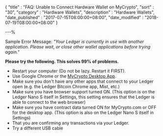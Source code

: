 {
"title"       : "FAQ: Unable to Connect Hardware Wallet on MyCrypto",
"sort"        : "30",
"category"    : "Hardware Wallets",
"description" : "Hardware Wallets",
"date_published" : "2017-07-15T08:00:00+08:00",
"date_modified"  : "2018-07-19T08:00:00+08:00"
}

---%

Sample Error Message: *"Your Ledger is currently in use with another application. Please wait, or close other wallet applications before trying again."*

**Please try the following. This solves 99% of problems.**

*   Restart your computer (Do not be lazy. Restart it FIRST).
*   Use Google Chrome or the [MyCrypto Desktop App](https://download.mycrypto.com/).
*   Make sure you don't have any other apps that connect to your Ledger open (e.g. the Ledger Bitcoin Chrome app, Mist, etc.)
*   Make sure you have browser support turned ON. (This option is on the Ledger Nano S itself in Settings, this setting ensures that the Ledger is able to connect to the web browser)
*   Make sure you have contract data turned ON for MyCrypto.com or OFF for the desktop app. (This option is also on the Ledger Nano S itself in Settings)
*   That you are confirming any transactions via your Ledger.
*   Try a different USB cable

